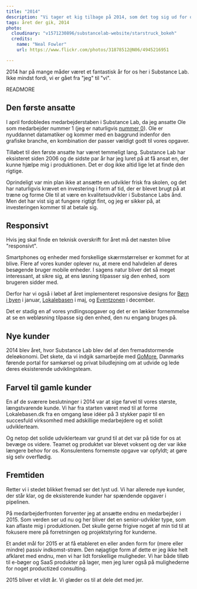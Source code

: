 ```yaml
---
title: "2014"
description: "Vi tager et kig tilbage på 2014, som det tog sig ud for os her i Substance Lab; første medarbejder, responsive design-projektet, og lækre løsninger."
tags: året der gik, 2014
photo:
  cloudinary: "v1571230896/substancelab-website/starstruck_bokeh"
  credits:
    name: "Neal Fowler"
    url: https://www.flickr.com/photos/31878512@N06/4945216951

---
```

2014 har på mange måder været et fantastisk år for os her i Substance Lab. Ikke mindst fordi, vi er gået fra "jeg" til "vi".

READMORE

## Den første ansatte

I april fordobledes medarbejderstaben i Substance Lab, da jeg ansatte Ole som medarbejder nummer 1 (jeg er naturligvis [nummer 0](http://www.electronicsweekly.com/mannerisms/yarns/apples-employee-no-0-2008-11/)). Ole er nyuddannet datamatiker og kommer med en baggrund indenfor den grafiske branche, en kombination der passer vældigt godt til vores opgaver.

Tilløbet til den første ansatte har været temmeligt lang. Substance Lab har eksisteret siden 2006 og de sidste par år har jeg luret på at få ansat en, der kunne hjælpe mig i produktionen. Det er dog ikke altid lige let at finde den rigtige.

Oprindeligt var min plan ikke at ansætte en udvikler frisk fra skolen, og det har naturligvis krævet en investering i form af tid, der er blevet brugt på at træne og forme Ole til at være en kvalitetsudvikler i Substance Labs ånd. Men det har vist sig at fungere rigtigt fint, og jeg er sikker på, at investeringen kommer til at betale sig.


## Responsivt

Hvis jeg skal finde en teknisk overskrift for året må det næsten blive "responsivt".

Smartphones og enheder med forskellige skærmstørrelser er kommet for at blive. Flere af vores kunder oplever nu, at mere end halvdelen af deres besøgende bruger mobile enheder. I sagens natur bliver det så meget interessant, at sikre sig, at ens løsning tilpasser sig den enhed, som brugeren sidder med.

Derfor har vi også i løbet af året implementeret responsive designs for [Børn i byen](http://bornibyen.dk) i januar, [Lokalebasen](http://lokalebasen.dk) i maj, og [Eventzonen](http://eventzonen.dk) i december.

Det er stadig en af vores yndlingsopgaver og det er en lækker fornemmelse at se en webløsning tilpasse sig den enhed, den nu engang bruges på.


## Nye kunder

2014 blev året, hvor Substance Lab blev del af den fremadstormende deleøkonomi. Det skete, da vi indgik samarbejde med [GoMore](http://gomore.dk), Danmarks førende portal for samkørsel og privat biludlejning om at udvide og lede deres eksisterende udviklingsteam.


## Farvel til gamle kunder

En af de sværere beslutninger i 2014 var at sige farvel til vores største, længstvarende kunde. Vi har fra starten været med til at forme Lokalebasen.dk fra en omgang løse idéer på 3 stykker papir til en succesfuld virksomhed med adskillige medarbejdere og et solidt udviklerteam.

Og netop det solide udviklerteam var grund til at det var på tide for os at bevæge os videre. Teamet og produktet var blevet voksent og der var ikke længere behov for os. Konsulentens fornemste opgave var opfyldt; at gøre sig selv overflødig.


## Fremtiden

Retter vi i stedet blikket fremad ser det lyst ud. Vi har allerede nye kunder, der står klar, og de eksisterende kunder har spændende opgaver i pipelinen.

På medarbejderfronten forventer jeg at ansætte endnu en medarbejder i 2015. Som verden ser ud nu og her bliver det en senior-udvikler type, som kan aflaste mig i produktionen. Det skulle gerne frigive noget af min tid til at fokusere mere på forretningen og projektstyring for kunderne.

Et andet mål for 2015 er at få etableret en eller anden form for (mere eller mindre) passiv indkomst-strøm. Den nøjagtige form af dette er jeg ikke helt afklaret med endnu, men vi har lidt forskellige muligheder. Vi har både tilløb til e-bøger og SaaS produkter på lager, men jeg lurer også på mulighederne for noget productized consulting.

2015 bliver et vildt år. Vi glæder os til at dele det med jer.

